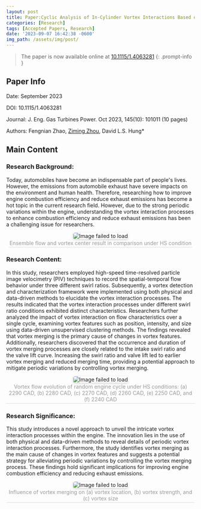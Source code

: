 ```yaml
---
layout: post
title: Paper:Cyclic Analysis of In-Cylinder Vortex Interactions Based on Data-Driven Detection and Characterization Framework
categories: [Research]
tags: [Accepted Papers, Research]
date: '2023-09-07 16:42:38 -0600'
img_path: /assets/img/post/
---
```


> The paper is now available online at [10.1115/1.4063281](https://doi.org/10.1115/1.4063281)
{: .prompt-info }

## Paper Info

Date: September 2023

DOI: 10.1115/1.4063281

Journal: J. Eng. Gas Turbines Power. Oct 2023, 145(10): 101011 (10 pages)

Authors: Fengnian Zhao, <u>Ziming Zhou</u>, David L.S. Hung*

## Main Content 

### Research Background:

Today, automobiles have become an indispensable part of people's lives. However, the emissions from automobile exhaust have severe impacts on the environment and human health. Therefore, researching how to improve engine combustion efficiency and reduce exhaust emissions has become a hot topic in the current research field. However, due to the strong periodic variations within the engine, understanding the vortex interaction processes to enhance combustion efficiency and reduce exhaust emissions has been a challenging issue for researchers.

<center>
    <img style="border-radius: 0.3125em;
    box-shadow: 0 2px 4px 0 rgba(34,36,38,.12),0 2px 10px 0 rgba(34,36,38,.08);" 
    src="GTP-1.jpg" alt="Image failed to load">
    <br>
    <div style="color:orange; border-bottom: 1px solid #d9d9d9;
    display: inline-block;
    color: #999;
    padding: 2px;">  Ensemble flow and vortex center result in comparison
under HS condition </div>
</center>


### Research Content:

In this study, researchers employed high-speed time-resolved particle image velocimetry (PIV) techniques to record the spatial-temporal flow behavior under three different swirl ratios. Subsequently, a vortex detection and characterization framework were implemented using both physical and data-driven methods to elucidate the vortex interaction processes. The results indicated that the vortex interaction processes under different swirl ratio conditions exhibited distinct characteristics. Researchers further analyzed the impact of vortex interaction on flow characteristics over a single cycle, examining vortex features such as position, intensity, and size using data-driven unsupervised clustering methods. The findings revealed that vortex merging is the primary cause of changes in vortex features. Additionally, researchers discovered that the occurrence and duration of vortex merging processes are closely related to the intake swirl ratio and the valve lift curve. Increasing the swirl ratio and valve lift led to earlier vortex merging and reduced merging time, providing a potential approach to mitigate periodic variations by controlling vortex merging.

<center>
    <img style="border-radius: 0.3125em;
    box-shadow: 0 2px 4px 0 rgba(34,36,38,.12),0 2px 10px 0 rgba(34,36,38,.08);" 
    src="GTP-2.jpg" alt="Image failed to load">
    <br>
    <div style="color:orange; border-bottom: 1px solid #d9d9d9;
    display: inline-block;
    color: #999;
    padding: 2px;">  Vortex flow evolution of random engine cycle under HS
conditions: (a) 2290 CAD, (b) 2280 CAD, (c) 2270 CAD, (d) 2260
CAD, (e) 2250 CAD, and (f) 2240 CAD </div>
</center>

### Research Significance:

This study introduces a novel approach to unveil the intricate vortex interaction processes within the engine. The innovation lies in the use of both physical and data-driven methods to reveal details of periodic vortex interaction processes. Furthermore, the study identifies vortex merging as the main cause of changes in vortex features and suggests a potential strategy for alleviating periodic variations by controlling the vortex merging process. These findings hold significant implications for improving engine combustion efficiency and reducing exhaust emissions.

<center>
    <img style="border-radius: 0.3125em;
    box-shadow: 0 2px 4px 0 rgba(34,36,38,.12),0 2px 10px 0 rgba(34,36,38,.08);" 
    src="GTP-3.png" alt="Image failed to load">
    <br>
    <div style="color:orange; border-bottom: 1px solid #d9d9d9;
    display: inline-block;
    color: #999;
    padding: 2px;">   Influence of vortex merging on (a) vortex location, (b) vortex strength, and (c) vortex size </div>
</center>
